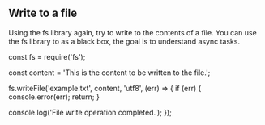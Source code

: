 ## Write to a file
Using the fs library again, try to write to the contents of a file.
You can use the fs library to as a black box, the goal is to understand async tasks.

const fs = require('fs');

const content = 'This is the content to be written to the file.';

fs.writeFile('example.txt', content, 'utf8', (err) => {
  if (err) {
    console.error(err);
    return;
  }

  console.log('File write operation completed.');
});


